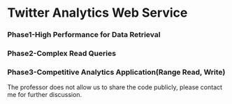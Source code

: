 # Twitter Analytics Web Service

### Phase1-High Performance for Data Retrieval



### Phase2-Complex Read Queries



### Phase3-Competitive Analytics Application(Range Read, Write)



The professor does not allow us to share the code publicly, please contact me for further discussion.

